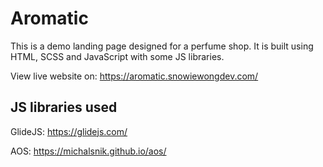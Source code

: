 # Aromatic

This is a demo landing page designed for a perfume shop. It is built using HTML, SCSS and JavaScript with some JS libraries.

View live website on: https://aromatic.snowiewongdev.com/

## JS libraries used
GlideJS: https://glidejs.com/

AOS: https://michalsnik.github.io/aos/
